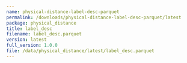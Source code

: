 ```yaml
---
name: physical-distance-label-desc-parquet
permalink: /downloads/physical-distance-label-desc-parquet/latest
package: physical_distance
title: label_desc
filename: label_desc.parquet
version: latest
full_version: 1.0.0
file: /data/physical_distance/latest/label_desc.parquet
---
```

